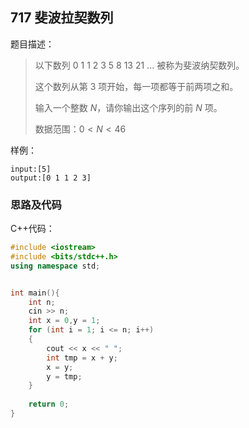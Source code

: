 <!--
 * @Description: 
 * @Author: fengxb
 * @Date: 2022-02-17 12:24:01
 * @LastEditor: fengxb
 * @LastEditTime: 2022-02-18 17:27:35
-->

## 717 斐波拉契数列

题目描述：
> 以下数列 0 1 1 2 3 5 8 13 21 ... 被称为斐波纳契数列。
>
> 这个数列从第 3 项开始，每一项都等于前两项之和。
>
> 输入一个整数 $N$，请你输出这个序列的前 $N$ 项。
>
> 数据范围：$0 < N < 46$

样例：

```text
input:[5]
output:[0 1 1 2 3]
```

### 思路及代码

C++代码：

```C++
#include <iostream>
#include <bits/stdc++.h>
using namespace std;


int main(){
    int n;
    cin >> n;
    int x = 0,y = 1;
    for (int i = 1; i <= n; i++)
    {
        cout << x << " ";
        int tmp = x + y;
        x = y;
        y = tmp;
    }
    
    return 0;
}
```
